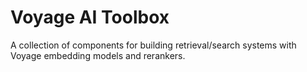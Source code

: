# Voyage AI Toolbox

A collection of components for building retrieval/search systems with Voyage embedding models and rerankers.

